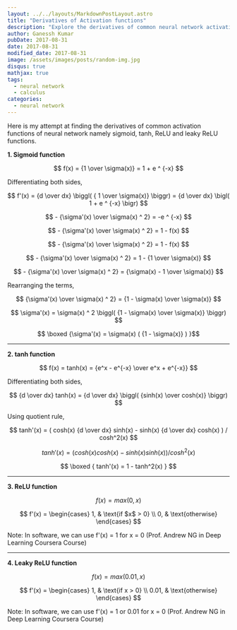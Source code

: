 ```yaml
---
layout: ../../layouts/MarkdownPostLayout.astro
title: "Derivatives of Activation functions"
description: "Explore the derivatives of common neural network activation functions, including sigmoid, tanh, ReLU, and leaky ReLU, with detailed mathematical derivations."
author: Ganessh Kumar
pubDate: 2017-08-31
date: 2017-08-31
modified_date: 2017-08-31
image: /assets/images/posts/random-img.jpg
disqus: true
mathjax: true
tags:
  - neural network
  - calculus
categories:
  - neural network
---
```


Here is my attempt at finding the derivatives of common activation functions of neural network namely sigmoid, tanh, ReLU and leaky ReLU functions.

**1. Sigmoid function**

$$ f(x) = {1 \over \sigma(x)} = 1 + e ^ {-x} $$

Differentiating both sides,

$$ f'(x) = {d \over dx} \biggl( { 1 \over \sigma(x)} \biggr) = {d \over dx} \bigl( 1 + e ^ {-x} \bigr) $$

$$ - {\sigma'(x) \over \sigma(x) ^ 2} = -e ^ {-x} $$

$$ - {\sigma'(x) \over \sigma(x) ^ 2} = 1 - f(x) $$

$$ - {\sigma'(x) \over \sigma(x) ^ 2} = 1 - f(x) $$

$$ - {\sigma'(x) \over \sigma(x) ^ 2} = 1 - {1 \over \sigma(x)} $$

$$ - {\sigma'(x) \over \sigma(x) ^ 2} = {\sigma(x) - 1 \over \sigma(x)} $$

Rearranging the terms,

$$ {\sigma'(x) \over \sigma(x) ^ 2} = {1 - \sigma(x) \over \sigma(x)} $$

$$ \sigma'(x) = \sigma(x) ^ 2 \biggl( {1 - \sigma(x) \over \sigma(x)} \biggr) $$

$$ \boxed {\sigma'(x) = \sigma(x) ( {1 - \sigma(x)} ) }$$

---

**2. tanh function**

$$ f(x) = tanh(x) = {e^x - e^{-x} \over e^x + e^{-x}} $$

Differentiating both sides,

$$ {d \over dx} tanh(x) = {d \over dx} \biggl( {sinh(x) \over cosh(x)} \biggr) $$

Using quotient rule, 

$$ tanh'(x) = ( cosh(x) {d \over dx} sinh(x) - sinh(x) {d \over dx} cosh(x) )  /  cosh^2(x) $$

$$ tanh'(x) = ( cosh(x)cosh(x) - sinh(x)sinh(x) ) / cosh^2(x) $$

$$ \boxed { tanh'(x) = 1 - tanh^2(x) } $$

---

**3. ReLU function**

$$ f(x) = max(0, x) $$

$$ f'(x) = 
\begin{cases}
1, & \text{if $x$ > 0} \\
0, & \text{otherwise}
\end{cases} $$

Note: In software, we can use f'(x) = 1 for x = 0 (Prof. Andrew NG in Deep Learning Coursera Course)

---

**4. Leaky ReLU function**

$$ f(x) = max(0.01, x) $$

$$ f'(x) =
\begin{cases}
1, & \text{if x > 0} \\
0.01, & \text{otherwise}
\end{cases} $$

Note: In software, we can use f'(x) = 1 or 0.01 for x = 0 (Prof. Andrew NG in Deep Learning Coursera Course)
